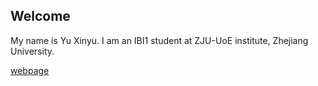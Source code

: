## Welcome 

My name is Yu Xinyu. 
I am an IBI1 student at ZJU-UoE institute, Zhejiang University.

[webpage](https://c.zju.edu.cn/) 
